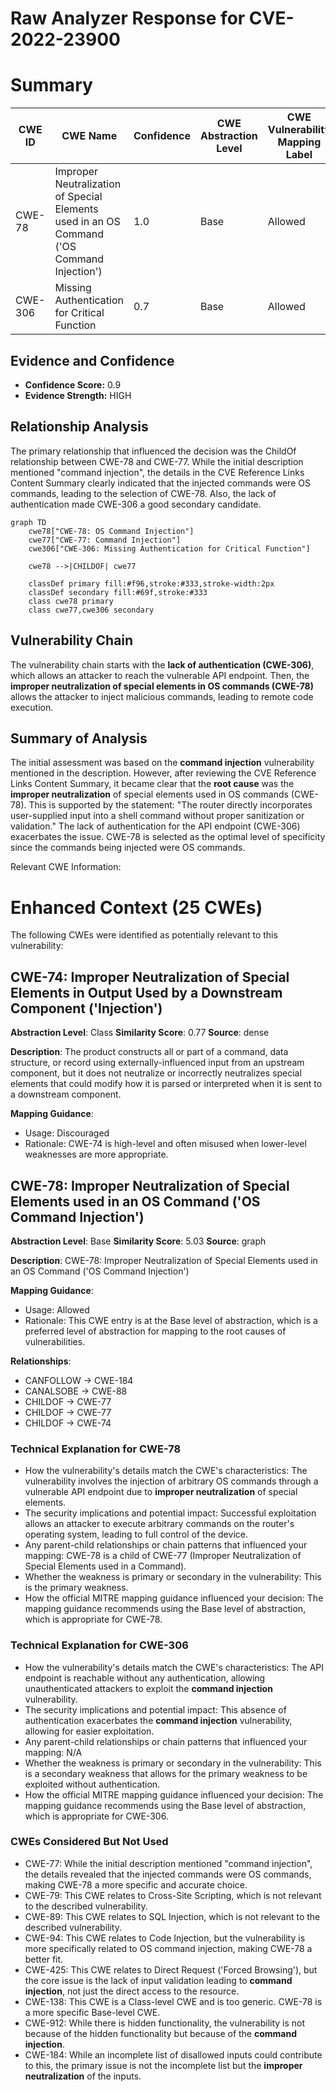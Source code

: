 # Raw Analyzer Response for CVE-2022-23900

# Summary

| CWE ID | CWE Name | Confidence | CWE Abstraction Level | CWE Vulnerability Mapping Label | CWE-Vulnerability Mapping Notes |
|---|---|---|---|---|---|
| CWE-78 | Improper Neutralization of Special Elements used in an OS Command ('OS Command Injection') | 1.0 | Base | Allowed | Primary CWE |
| CWE-306 | Missing Authentication for Critical Function | 0.7 | Base | Allowed | Secondary Candidate |

## Evidence and Confidence

*   **Confidence Score:** 0.9
*   **Evidence Strength:** HIGH

## Relationship Analysis
The primary relationship that influenced the decision was the ChildOf relationship between CWE-78 and CWE-77. While the initial description mentioned "command injection", the details in the CVE Reference Links Content Summary clearly indicated that the injected commands were OS commands, leading to the selection of CWE-78. Also, the lack of authentication made CWE-306 a good secondary candidate.

```mermaid
graph TD
    cwe78["CWE-78: OS Command Injection"]
    cwe77["CWE-77: Command Injection"]
    cwe306["CWE-306: Missing Authentication for Critical Function"]
    
    cwe78 -->|CHILDOF| cwe77
    
    classDef primary fill:#f96,stroke:#333,stroke-width:2px
    classDef secondary fill:#69f,stroke:#333
    class cwe78 primary
    class cwe77,cwe306 secondary
```

## Vulnerability Chain
The vulnerability chain starts with the **lack of authentication (CWE-306)**, which allows an attacker to reach the vulnerable API endpoint. Then, the **improper neutralization of special elements in OS commands (CWE-78)** allows the attacker to inject malicious commands, leading to remote code execution.

## Summary of Analysis
The initial assessment was based on the **command injection** vulnerability mentioned in the description. However, after reviewing the CVE Reference Links Content Summary, it became clear that the **root cause** was the **improper neutralization** of special elements used in OS commands (CWE-78). This is supported by the statement: "The router directly incorporates user-supplied input into a shell command without proper sanitization or validation." The lack of authentication for the API endpoint (CWE-306) exacerbates the issue. CWE-78 is selected as the optimal level of specificity since the commands being injected were OS commands.

Relevant CWE Information:

# Enhanced Context (25 CWEs)
The following CWEs were identified as potentially relevant to this vulnerability:

## CWE-74: Improper Neutralization of Special Elements in Output Used by a Downstream Component ('Injection')
**Abstraction Level**: Class
**Similarity Score**: 0.77
**Source**: dense

**Description**:
The product constructs all or part of a command, data structure, or record using externally-influenced input from an upstream component, but it does not neutralize or incorrectly neutralizes special elements that could modify how it is parsed or interpreted when it is sent to a downstream component.

**Mapping Guidance**:
- Usage: Discouraged
- Rationale: CWE-74 is high-level and often misused when lower-level weaknesses are more appropriate.

## CWE-78: Improper Neutralization of Special Elements used in an OS Command ('OS Command Injection')
**Abstraction Level**: Base
**Similarity Score**: 5.03
**Source**: graph

**Description**:
CWE-78: Improper Neutralization of Special Elements used in an OS Command ('OS Command Injection')

**Mapping Guidance**:
- Usage: Allowed
- Rationale: This CWE entry is at the Base level of abstraction, which is a preferred level of abstraction for mapping to the root causes of vulnerabilities.

**Relationships**:
- CANFOLLOW -> CWE-184
- CANALSOBE -> CWE-88
- CHILDOF -> CWE-77
- CHILDOF -> CWE-77
- CHILDOF -> CWE-74

### Technical Explanation for CWE-78

*   How the vulnerability's details match the CWE's characteristics: The vulnerability involves the injection of arbitrary OS commands through a vulnerable API endpoint due to **improper neutralization** of special elements.
*   The security implications and potential impact: Successful exploitation allows an attacker to execute arbitrary commands on the router's operating system, leading to full control of the device.
*   Any parent-child relationships or chain patterns that influenced your mapping: CWE-78 is a child of CWE-77 (Improper Neutralization of Special Elements used in a Command).
*   Whether the weakness is primary or secondary in the vulnerability: This is the primary weakness.
*   How the official MITRE mapping guidance influenced your decision: The mapping guidance recommends using the Base level of abstraction, which is appropriate for CWE-78.

### Technical Explanation for CWE-306

*   How the vulnerability's details match the CWE's characteristics: The API endpoint is reachable without any authentication, allowing unauthenticated attackers to exploit the **command injection** vulnerability.
*   The security implications and potential impact: This absence of authentication exacerbates the **command injection** vulnerability, allowing for easier exploitation.
*   Any parent-child relationships or chain patterns that influenced your mapping: N/A
*   Whether the weakness is primary or secondary in the vulnerability: This is a secondary weakness that allows for the primary weakness to be exploited without authentication.
*   How the official MITRE mapping guidance influenced your decision: The mapping guidance recommends using the Base level of abstraction, which is appropriate for CWE-306.

### CWEs Considered But Not Used
*   CWE-77: While the initial description mentioned "command injection", the details revealed that the injected commands were OS commands, making CWE-78 a more specific and accurate choice.
*   CWE-79: This CWE relates to Cross-Site Scripting, which is not relevant to the described vulnerability.
*   CWE-89: This CWE relates to SQL Injection, which is not relevant to the described vulnerability.
*   CWE-94: This CWE relates to Code Injection, but the vulnerability is more specifically related to OS command injection, making CWE-78 a better fit.
*   CWE-425: This CWE relates to Direct Request ('Forced Browsing'), but the core issue is the lack of input validation leading to **command injection**, not just the direct access to the resource.
*   CWE-138: This CWE is a Class-level CWE and is too generic. CWE-78 is a more specific Base-level CWE.
*   CWE-912: While there is hidden functionality, the vulnerability is not because of the hidden functionality but because of the **command injection**.
*   CWE-184: While an incomplete list of disallowed inputs could contribute to this, the primary issue is not the incomplete list but the **improper neutralization** of the inputs.